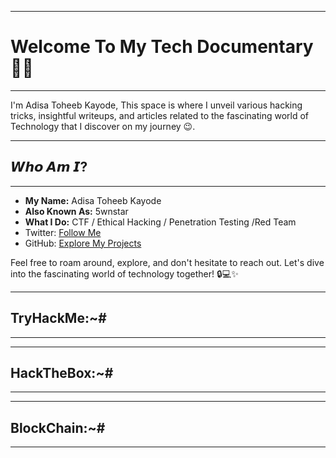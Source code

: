 
* * * 
# Welcome To My Tech Documentary👨‍💻
* * * 
I'm Adisa Toheeb Kayode, This space is where I unveil various hacking tricks, insightful writeups, and articles related to the fascinating world of Technology that I discover on my journey 😉.

* * * 
## 𝙒𝙝𝙤 𝘼𝙢 𝙄?
* * * 

- **My Name:** Adisa Toheeb Kayode
- **Also Known As:** 5wnstar
- **What I Do:** CTF / Ethical Hacking / Penetration Testing /Red Team
- Twitter: [Follow Me](https://twitter.com/5wnstar)
- GitHub: [Explore My Projects](https://github.com/5wnstar)

Feel free to roam around, explore, and don't hesitate to reach out. Let's dive into the fascinating world of technology together! 🔒💻✨

* * * 
## TryHackMe:~#
* * * 

* * * 
## HackTheBox:~#
* * * 

* * * 
## BlockChain:~#
* * * 
